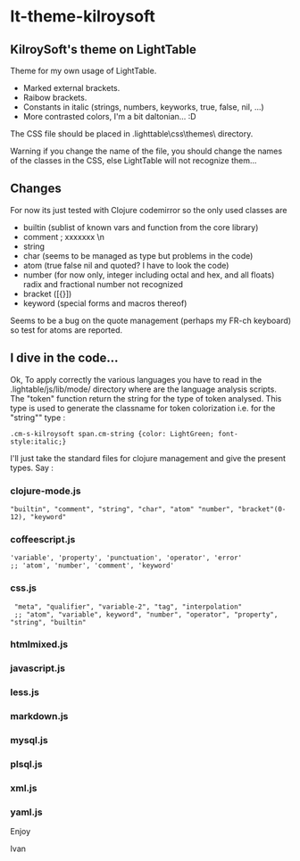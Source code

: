 # lt-theme-kilroysoft

## KilroySoft's theme on LightTable

Theme for my own usage of LightTable.

- Marked external brackets.
- Raibow brackets.
- Constants in italic (strings, numbers, keyworks, true, false, nil, ...)
- More contrasted colors, I'm a bit daltonian... :D

The CSS file should be placed in .lighttable\css\themes\ directory.

Warning if you change the name of the file, you should change the names of the classes in the CSS, else LightTable will not recognize them...

## Changes

For now its just tested with Clojure codemirror so the only used classes are
- builtin (sublist of known vars and function from the core library)
- comment ; xxxxxxx \\n
- string
- char (seems to be managed as type but problems in the code)
- atom (true false nil and quoted? I have to look the code)
- number (for now only, integer including octal and hex, and all floats) radix and fractional number not recognized
- bracket \(\[\{\}\]\)
- keyword (special forms and macros thereof)

Seems to be a bug on the quote management (perhaps my FR-ch keyboard) so test for atoms are reported.

## I dive in the code...

Ok, To apply correctly the various languages you have to read in the .lightable/js/lib/mode/ directory where are the 
language analysis scripts. The "token" function return the string for the type of token analysed. This type is used 
to generate the classname for token colorization i.e. for the "string"" type :

    .cm-s-kilroysoft span.cm-string {color: LightGreen; font-style:italic;}


I'll just take the standard files for clojure management and give the present types. Say :

### clojure-mode.js

    "builtin", "comment", "string", "char", "atom" "number", "bracket"(0-12), "keyword"

### coffeescript.js

    'variable', 'property', 'punctuation', 'operator', 'error' 
    ;; 'atom', 'number', 'comment', 'keyword'

### css.js

     "meta", "qualifier", "variable-2", "tag", "interpolation"  
     ;; "atom", "variable", keyword", "number", "operator", "property", "string", "builtin"

### htmlmixed.js

### javascript.js

### less.js

### markdown.js

### mysql.js

### plsql.js

### xml.js

### yaml.js


Enjoy

Ivan
